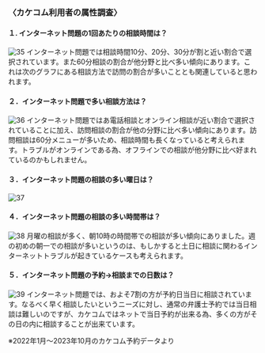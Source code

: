 <!-- カケコム活用のヒント　インターネット問題編 -->

### 〈カケコム利用者の属性調査〉
#### １. インターネット問題の1回あたりの相談時間は？
![35](https://github.com/kakekomu/unique-contents/assets/116237570/6de05534-ce65-4e4d-a526-9e45a722fe56)
インターネット問題では相談時間10分、20分、30分が割と近い割合で選択されています。また60分相談の割合が他分野と比べ多い傾向にあります。これは次のグラフにある相談方法で訪問の割合が多いこととも関連していると思われます。

#### ２．インターネット問題で多い相談方法は？
![36](https://github.com/kakekomu/unique-contents/assets/116237570/43d73ab5-4c54-4cba-b62b-2163015348a7)
インターネット問題ではあ電話相談とオンライン相談が近い割合で選択されていることに加え、訪問相談の割合が他の分野に比べ多い傾向にあります。訪問相談は60分メニューが多いため、相談時間も長くなっていると考えられます。トラブルがオンラインである為、オフラインでの相談が他分野に比べ好まれているのかもしれません。
#### ３．インターネット問題の相談の多い曜日は？　
![37](https://github.com/kakekomu/unique-contents/assets/116237570/d7a0c2d2-014c-482b-9240-a2486eef8117)
#### ４．インターネット問題の相談の多い時間帯は？
![38](https://github.com/kakekomu/unique-contents/assets/116237570/e380c6ab-e423-4b99-b410-5d299d9bf4ef)
月曜の相談が多く、朝10時の時間帯での相談が多い傾向にありました。週の初めの朝一での相談が多いというのは、もしかすると土日に相談に関わるインターネットトラブルが起きているケースも考えられます。

#### ５．インターネット問題の予約→相談までの日数は？
![39](https://github.com/kakekomu/unique-contents/assets/116237570/905064a3-1116-493d-82d8-1bf713e20235)
インターネット問題では、およそ7割の方が予約日当日に相談されています。なるべく早く相談したいというニーズに対し、通常の弁護士予約では当日相談は難しいのですが、カケコムではネットで当日予約が出来る為、多くの方がその日の内に相談することが出来ています。

※2022年1月～2023年10月のカケコム予約データより
